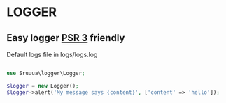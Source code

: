 # LOGGER

## Easy logger [PSR 3](https://www.php-fig.org/psr/psr-3/) friendly

Default logs file in logs/logs.log

```php

use Sruuua\logger\Logger;

$logger = new Logger();
$logger->alert('My message says {content}', ['content' => 'hello']);
```